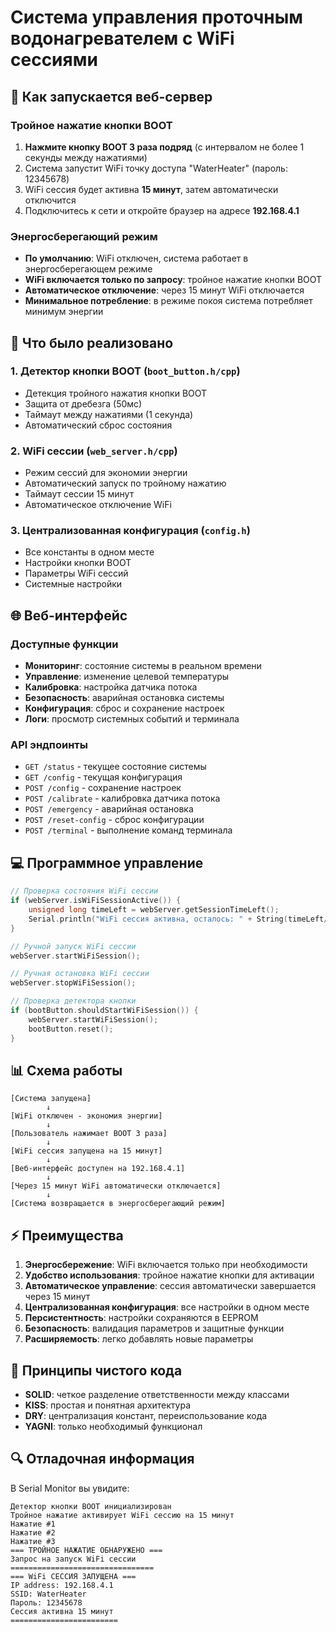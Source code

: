 # Система управления проточным водонагревателем с WiFi сессиями

## 🚀 Как запускается веб-сервер

### Тройное нажатие кнопки BOOT

1. **Нажмите кнопку BOOT 3 раза подряд** (с интервалом не более 1 секунды между нажатиями)
2. Система запустит WiFi точку доступа "WaterHeater" (пароль: 12345678)
3. WiFi сессия будет активна **15 минут**, затем автоматически отключится
4. Подключитесь к сети и откройте браузер на адресе **192.168.4.1**

### Энергосберегающий режим

- **По умолчанию**: WiFi отключен, система работает в энергосберегающем режиме
- **WiFi включается только по запросу**: тройное нажатие кнопки BOOT
- **Автоматическое отключение**: через 15 минут WiFi отключается
- **Минимальное потребление**: в режиме покоя система потребляет минимум энергии

## 🔧 Что было реализовано

### 1. Детектор кнопки BOOT (`boot_button.h/cpp`)

- Детекция тройного нажатия кнопки BOOT
- Защита от дребезга (50мс)
- Таймаут между нажатиями (1 секунда)
- Автоматический сброс состояния

### 2. WiFi сессии (`web_server.h/cpp`)

- Режим сессий для экономии энергии
- Автоматический запуск по тройному нажатию
- Таймаут сессии 15 минут
- Автоматическое отключение WiFi

### 3. Централизованная конфигурация (`config.h`)

- Все константы в одном месте
- Настройки кнопки BOOT
- Параметры WiFi сессий
- Системные настройки

## 🌐 Веб-интерфейс

### Доступные функции

- **Мониторинг**: состояние системы в реальном времени
- **Управление**: изменение целевой температуры
- **Калибровка**: настройка датчика потока
- **Безопасность**: аварийная остановка системы
- **Конфигурация**: сброс и сохранение настроек
- **Логи**: просмотр системных событий и терминала

### API эндпоинты

- `GET /status` - текущее состояние системы
- `GET /config` - текущая конфигурация
- `POST /config` - сохранение настроек
- `POST /calibrate` - калибровка датчика потока
- `POST /emergency` - аварийная остановка
- `POST /reset-config` - сброс конфигурации
- `POST /terminal` - выполнение команд терминала

## 💻 Программное управление

```cpp
// Проверка состояния WiFi сессии
if (webServer.isWiFiSessionActive()) {
    unsigned long timeLeft = webServer.getSessionTimeLeft();
    Serial.println("WiFi сессия активна, осталось: " + String(timeLeft/1000) + " сек");
}

// Ручной запуск WiFi сессии
webServer.startWiFiSession();

// Ручная остановка WiFi сессии
webServer.stopWiFiSession();

// Проверка детектора кнопки
if (bootButton.shouldStartWiFiSession()) {
    webServer.startWiFiSession();
    bootButton.reset();
}
```

## 📊 Схема работы

```
[Система запущена]
        ↓
[WiFi отключен - экономия энергии]
        ↓
[Пользователь нажимает BOOT 3 раза]
        ↓
[WiFi сессия запущена на 15 минут]
        ↓
[Веб-интерфейс доступен на 192.168.4.1]
        ↓
[Через 15 минут WiFi автоматически отключается]
        ↓
[Система возвращается в энергосберегающий режим]
```

## ⚡ Преимущества

1. **Энергосбережение**: WiFi включается только при необходимости
2. **Удобство использования**: тройное нажатие кнопки для активации
3. **Автоматическое управление**: сессия автоматически завершается через 15 минут
4. **Централизованная конфигурация**: все настройки в одном месте
5. **Персистентность**: настройки сохраняются в EEPROM
6. **Безопасность**: валидация параметров и защитные функции
7. **Расширяемость**: легко добавлять новые параметры

## 🎯 Принципы чистого кода

- **SOLID**: четкое разделение ответственности между классами
- **KISS**: простая и понятная архитектура
- **DRY**: централизация констант, переиспользование кода
- **YAGNI**: только необходимый функционал

## 🔍 Отладочная информация

В Serial Monitor вы увидите:

```
Детектор кнопки BOOT инициализирован
Тройное нажатие активирует WiFi сессию на 15 минут
Нажатие #1
Нажатие #2
Нажатие #3
=== ТРОЙНОЕ НАЖАТИЕ ОБНАРУЖЕНО ===
Запрос на запуск WiFi сессии
================================
=== WiFi СЕССИЯ ЗАПУЩЕНА ===
IP address: 192.168.4.1
SSID: WaterHeater
Пароль: 12345678
Сессия активна 15 минут
========================
```

